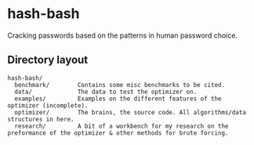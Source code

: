 # hash-bash

Cracking passwords based on the patterns in human password choice.

## Directory layout

```
hash-bash/
  benchmark/        Contains some misc benchmarks to be cited.
  data/             The data to test the optimizer on.
  examples/         Examples on the different features of the optimizer (incomplete).
  optimizer/        The brains, the source code. All algorithms/data structures in here.
  research/         A bit of a workbench for my research on the preformance of the optimizer & other methods for brute forcing.
```
